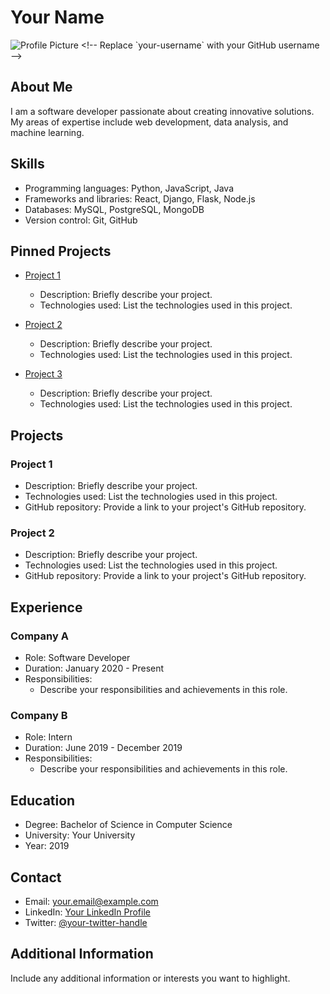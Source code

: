 # Your Name

![Profile Picture]([https://github.com/your-username.png](https://rohit27698.github.io/edited.png)) <!-- Replace `your-username` with your GitHub username -->

## About Me

I am a software developer passionate about creating innovative solutions. My areas of expertise include web development, data analysis, and machine learning.

## Skills

- Programming languages: Python, JavaScript, Java
- Frameworks and libraries: React, Django, Flask, Node.js
- Databases: MySQL, PostgreSQL, MongoDB
- Version control: Git, GitHub

## Pinned Projects

- [Project 1](https://github.com/your-username/project-1)
  - Description: Briefly describe your project.
  - Technologies used: List the technologies used in this project.

- [Project 2](https://github.com/your-username/project-2)
  - Description: Briefly describe your project.
  - Technologies used: List the technologies used in this project.

- [Project 3](https://github.com/your-username/project-3)
  - Description: Briefly describe your project.
  - Technologies used: List the technologies used in this project.

## Projects

### Project 1

- Description: Briefly describe your project.
- Technologies used: List the technologies used in this project.
- GitHub repository: Provide a link to your project's GitHub repository.

### Project 2

- Description: Briefly describe your project.
- Technologies used: List the technologies used in this project.
- GitHub repository: Provide a link to your project's GitHub repository.

## Experience

### Company A

- Role: Software Developer
- Duration: January 2020 - Present
- Responsibilities:
  - Describe your responsibilities and achievements in this role.

### Company B

- Role: Intern
- Duration: June 2019 - December 2019
- Responsibilities:
  - Describe your responsibilities and achievements in this role.

## Education

- Degree: Bachelor of Science in Computer Science
- University: Your University
- Year: 2019

## Contact

- Email: your.email@example.com
- LinkedIn: [Your LinkedIn Profile](https://www.linkedin.com/in/your-linkedin-profile)
- Twitter: [@your-twitter-handle](https://twitter.com/your-twitter-handle)

## Additional Information

Include any additional information or interests you want to highlight.
